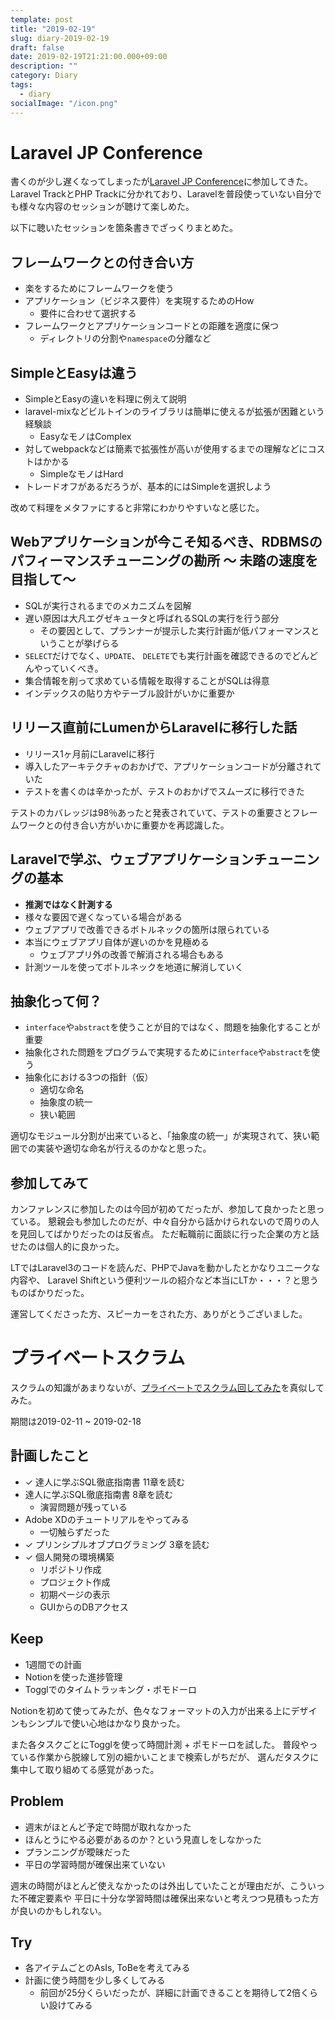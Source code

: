 ```yaml
---
template: post
title: "2019-02-19"
slug: diary-2019-02-19
draft: false
date: 2019-02-19T21:21:00.000+09:00
description: ""
category: Diary
tags:
  - diary
socialImage: "/icon.png"
---
```


# Laravel JP Conference

書くのが少し遅くなってしまったが[Laravel JP Conference](https://conference2019.laravel.jp/)に参加してきた。
Laravel TrackとPHP Trackに分かれており、Laravelを普段使っていない自分でも様々な内容のセッションが聴けて楽しめた。

以下に聴いたセッションを箇条書きでざっくりまとめた。

## フレームワークとの付き合い方

- 楽をするためにフレームワークを使う
- アプリケーション（ビジネス要件）を実現するためのHow
    - 要件に合わせて選択する
- フレームワークとアプリケーションコードとの距離を適度に保つ
    - ディレクトリの分割や`namespace`の分離など

## SimpleとEasyは違う

- SimpleとEasyの違いを料理に例えて説明
- laravel-mixなどビルトインのライブラリは簡単に使えるが拡張が困難という経験談
    - EasyなモノはComplex
- 対してwebpackなどは簡素で拡張性が高いが使用するまでの理解などにコストはかかる
    - SimpleなモノはHard
- トレードオフがあるだろうが、基本的にはSimpleを選択しよう

改めて料理をメタファにすると非常にわかりやすいなと感じた。

## Webアプリケーションが今こそ知るべき、RDBMSのパフィーマンスチューニングの勘所 ～ 未踏の速度を目指して～

- SQLが実行されるまでのメカニズムを図解
- 遅い原因は大凡エグゼキュータと呼ばれるSQLの実行を行う部分
    - その要因として、プランナーが提示した実行計画が低パフォーマンスということが挙げらる
- `SELECT`だけでなく、`UPDATE`、 `DELETE`でも実行計画を確認できるのでどんどんやっていくべき。
- 集合情報を削って求めている情報を取得することがSQLは得意
- インデックスの貼り方やテーブル設計がいかに重要か

## リリース直前にLumenからLaravelに移行した話

- リリース1ヶ月前にLaravelに移行
- 導入したアーキテクチャのおかげで、アプリケーションコードが分離されていた
- テストを書くのは辛かったが、テストのおかげでスムーズに移行できた

テストのカバレッジは98％あったと発表されていて、テストの重要さとフレームワークとの付き合い方がいかに重要かを再認識した。

## Laravelで学ぶ、ウェブアプリケーションチューニングの基本

- **推測ではなく計測する**
- 様々な要因で遅くなっている場合がある
- ウェブアプリで改善できるボトルネックの箇所は限られている
- 本当にウェブアプリ自体が遅いのかを見極める
    - ウェブアプリ外の改善で解消される場合もある
- 計測ツールを使ってボトルネックを地道に解消していく

## 抽象化って何？

- `interface`や`abstract`を使うことが目的ではなく、問題を抽象化することが重要
- 抽象化された問題をプログラムで実現するために`interface`や`abstract`を使う
- 抽象化における3つの指針（仮）
    - 適切な命名
    - 抽象度の統一
    - 狭い範囲

適切なモジュール分割が出来ていると、「抽象度の統一」が実現されて、狭い範囲での実装や適切な命名が行えるのかなと思った。

## 参加してみて

カンファレンスに参加したのは今回が初めてだったが、参加して良かったと思っている。
懇親会も参加したのだが、中々自分から話かけられないので周りの人を見回してばかりだったのは反省点。
ただ転職前に面談に行った企業の方と話せたのは個人的に良かった。

LTではLaravel3のコードを読んだ、PHPでJavaを動かしたとかなりユニークな内容や、
Laravel Shiftという便利ツールの紹介など本当にLTか・・・？と思うものばかりだった。

運営してくださった方、スピーカーをされた方、ありがとうございました。

# プライベートスクラム

スクラムの知識があまりないが、[プライベートでスクラム回してみた](https://mi-progress-ooo.hatenablog.com/entry/2019/02/03/165601)を真似してみた。

期間は2019-02-11 ~ 2019-02-18

## 計画したこと

- ✓ 達人に学ぶSQL徹底指南書 11章を読む
- 達人に学ぶSQL徹底指南書 8章を読む
    - 演習問題が残っている
- Adobe XDのチュートリアルをやってみる
    - 一切触らずだった
- ✓ プリンシプルオブプログラミング 3章を読む
- ✓ 個人開発の環境構築
    - リポジトリ作成
    - プロジェクト作成
    - 初期ページの表示
    - GUIからのDBアクセス

## Keep

- 1週間での計画
- Notionを使った進捗管理
- Togglでのタイムトラッキング・ポモドーロ

Notionを初めて使ってみたが、色々なフォーマットの入力が出来る上にデザインもシンプルで使い心地はかなり良かった。

また各タスクごとにTogglを使って時間計測 + ポモドーロを試した。
普段やっている作業から脱線して別の細かいことまで検索しがちだが、
選んだタスクに集中して取り組めてる感覚があった。

## Problem

- 週末がほとんど予定で時間が取れなかった
- ほんとうにやる必要があるのか？という見直しをしなかった
- プランニングが曖昧だった
- 平日の学習時間が確保出来ていない

週末の時間がほとんど使えなかったのは外出していたことが理由だが、こういった不確定要素や
平日に十分な学習時間は確保出来ないと考えつつ見積もった方が良いのかもしれない。

## Try

- 各アイテムごとのAsIs, ToBeを考えてみる
- 計画に使う時間を少し多くしてみる
    - 前回が25分くらいだったが、詳細に計画できることを期待して2倍くらい設けてみる